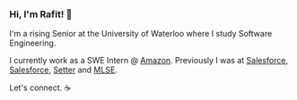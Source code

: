 ### Hi, I'm Rafit! 👋

I'm a rising Senior at the University of Waterloo where I study Software Engineering.

I currently work as a SWE Intern @ [Amazon](https://github.com/amzn). Previously I was at [Salesforce](https://github.com/salesforce), [Salesforce](https://github.com/meterparts), [Setter](https://github.com/setter) and [MLSE](https://github.com/torontofc).

Let's connect. :coffee:
